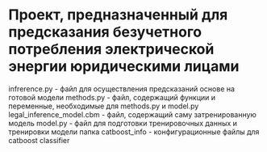 # Проект, предназначенный для предсказания безучетного потребления электрической энергии юридическими лицами

infrerence.py - файл для осуществления предсказаний основе на готовой модели
methods.py - файл, содержащий функции и переменные, необходимые для methods.py и model.py
legal_inference_model.cbm - файл, содержащий саму затренированную модель
model.py - файл для подготовки тренировочных данных и тренировки модели
папка catboost_info - конфигурационные файлы для catboost classifier
